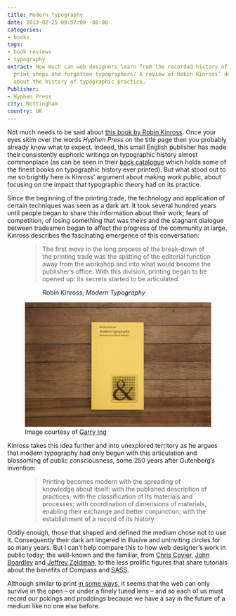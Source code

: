```yaml
---
title: Modern Typography
date: 2013-02-25 08:57:00 -08:00
categories:
- books
tags:
- book reviews
- typography
extract: How much can web designers learn from the recorded history of old, underground
  print shops and forgotten typographers? A review of Robin Kinross’ delightful book
  about the history of typographic practice.
Publisher:
- Hyphen Press
city: Nottingham
country: UK
---
```


Not much needs to be said about <a href="http://www.hyphenpress.co.uk/books/978-0-907259-18-3">this book by Robin Kinross</a>. Once your eyes skim over the words *Hyphen Press* on the title page then you probably already know what to expect. Indeed, this small English publisher has made their consistently euphoric writings on typographic history almost commonplace (as can be seen in their [back catalogue](http://www.hyphenpress.co.uk/books) which holds some of the finest books on typographic history ever printed). But what stood out to me so brightly here is Kinross’ argument about making work public, about focusing on the impact that typographic theory had on its practice.

Since the beginning of the printing trade, the technology and application of certain techniques was seen as a dark art. It took several hundred years until people began to share this information about their work; fears of competition, of losing something that was theirs and the stagnant dialogue between tradesmen began to affect the progress of the community at large. Kinross describes the fascinating emergence of this conversation:

<figure>
<blockquote>
<p>The first move in the long process of the break-down of the printing trade was the splitting of the editorial function away from the workshop and into what would become the publisher’s office. With this division, printing began to be opened up: its secrets started to be articulated.</p>
</blockquote>
<figure class="cite">
<p>Robin Kinross, <em>Modern Typography</em></p>
</figure>
</figure>

<figure class="centre"><img src="/uploads/modern-typography.jpg" alt="Modern Typography" /><figcaption>Image courtesy of <a href="http://www.flickr.com/people/garrtron">Garry Ing</a></figcaption>
</figure>


Kinross takes this idea further and into unexplored territory as he argues that modern typography had only begun with this articulation and blossoming of public consciousness, some 250 years after Gutenberg’s invention:

<figure>
<blockquote>
<p>Printing becomes modern with the spreading of knowledge about itself: with the published description of practices; with the classification of its materials and processes; with coordination of dimensions of materials, enabling their exchange and better conjunction; with the establishment of a record of its history.</p>
</blockquote>
</figure>

<p>Oddly enough, those that shaped and defined the medium chose not to use it. Consequently their dark art lingered in illusive and uninviting circles for so many years. But I can’t help compare this to how web designer’s work in public today; the well-known and the familiar, from <a href="http://www.css-tricks.com">Chris Coyier</a>, <a href="www.ilovetypography.com">John Boardley</a> and <a href="www.zeldman.com">Jeffrey Zeldman</a>, to the less prolific figures that share tutorials about the benefits of Compass and <abbr title="Syntactically Awesome Style Sheets">SASS</abbr>.</p>

Although similar to print [in some ways](/essays/call-me-interactivity), it seems that the web can only survive in the open – or under a finely tuned lens – and so each of us must record our pokings and proddings because we have a say in the future of a medium like no one else before.
